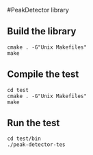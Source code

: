 #PeakDetector library

## Build the library

    cmake . -G"Unix Makefiles"
    make

## Compile the test

    cd test
    cmake . -G"Unix Makefiles"
    make

## Run the test
    cd test/bin
    ./peak-detector-tes
